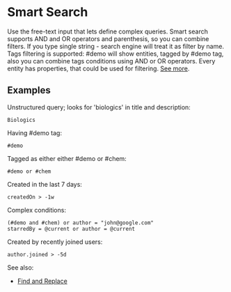 <!-- TITLE: Smart Search -->
<!-- SUBTITLE: -->

# Smart Search

Use the free-text input that lets define complex queries.
Smart search supports AND and OR operators and parenthesis, so you can combine filters.
If you type single string - search engine will treat it as filter by name.
Tags filtering is supported: #demo will show entities, tagged by #demo tag, also you can combine tags conditions using AND or OR operators.
Every entity has properties, that could be used for filtering. [See more](../entities/entities.md).

##  Examples

Unstructured query; looks for 'biologics' in title and description:
```
Biologics
```

Having #demo tag:
```
#demo
```

Tagged as either either #demo or #chem:
```
#demo or #chem
```

Created in the last 7 days:
```
createdOn > -1w
```

Complex conditions:
```
(#demo and #chem) or author = "john@google.com"
starredBy = @current or author = @current
```

Created by recently joined users:
```
author.joined > -5d
```

See also:
* [Find and Replace](../dialogs/find-and-replace.md)

